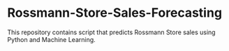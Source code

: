 # Rossmann-Store-Sales-Forecasting
This repository contains script that predicts Rossmann Store sales using Python and Machine Learning.
